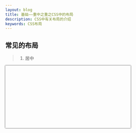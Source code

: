```yaml
---
layout: blog
title: 基础——重中之重之CSS中的布局
description: CSS中有关布局的介绍
keywords: CSS布局 
---
```

<style>
    .window {
        width: 400px;
        height: 200px;
        box-shadow: 0 0 3px #000;
    }
</style>
## 常见的布局

> 1. 居中

<div class="window">

</div>